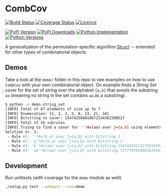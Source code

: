 # CombCov

[![Build Status](https://img.shields.io/travis/PermutaTriangle/CombCov.svg?label=Linux%20CI&logo=travis&logoColor=white)](https://travis-ci.org/PermutaTriangle/CombCov)
[![Coverage Status](https://img.shields.io/coveralls/github/PermutaTriangle/CombCov.svg)](https://coveralls.io/github/PermutaTriangle/CombCov)
[![Licence](https://img.shields.io/github/license/PermutaTriangle/CombCov.svg)](https://raw.githubusercontent.com/PermutaTriangle/CombCov/master/LICENSE)

[![PyPi Version](https://img.shields.io/pypi/v/CombCov.svg)](https://pypi.org/project/CombCov/)
[![PyPi Downloads](https://img.shields.io/pypi/dm/CombCov.svg)](https://pypi.org/project/CombCov/)
[![Python Implementation](https://img.shields.io/pypi/implementation/CombCov.svg)](https://pypi.org/project/CombCov/)
[![Python Versions](https://img.shields.io/pypi/pyversions/CombCov.svg)](https://pypi.org/project/CombCov/)

A generalization of the permutation-specific algorithm [Struct](https://github.com/PermutaTriangle/PermStruct) -- 
extended for other types of combinatorial objects.


## Demos

Take a look at the `demo/` folder in this repo to see examples on how to use
`CombCov` with your own combinatorial object. On example finds a _String Set_
cover for the set of string over the alphabet `{a,b}` that avoids the substring
`aa` (meaning no string in the set contains `aa` as a substring).

```bash
$ python -m demo.string_set
[INFO] Total of 87 elements of size up to 7
[INFO] Enumeration: [1, 2, 3, 5, 8, 13, 21, 34]
[INFO] Bitstring to cover: 154742504910672534362390527 
[INFO] Total of 16 subrules
[INFO] Trying to find a cover for ''*Av(aa) over ∑={a,b} using elements up to size 7.
Solution nr. 1:
 - Rule #1: ''*Av(b,a) over ∑={a,b} with bitstring 1
 - Rule #2: 'a'*Av(b,a) over ∑={a,b} with bitstring 2
 - Rule #3: 'b'*Av(aa) over ∑={a,b} with bitstring 154742431132702343545997108
 - Rule #4: 'ab'*Av(aa) over ∑={a,b} with bitstring 73777970190816393416
```


## Development

Run unittests (with coverage for the `demo` module as well):

```bash
./setup.py test --addopts --cov=demo
```
